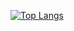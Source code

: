 [![Top Langs](https://github-readme-stats.vercel.app/api/top-langs/?username=guilherme-antonio)](https://github.com/anuraghazra/github-readme-stats)
